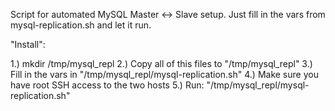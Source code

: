 Script for automated MySQL Master <-> Slave setup. Just fill in the vars from mysql-replication.sh and let it run.

"Install":

1.) mkdir /tmp/mysql_repl
2.) Copy all of this files to "/tmp/mysql_repl"
3.) Fill in the vars in "/tmp/mysql_repl/mysql-replication.sh"
4.) Make sure you have root SSH access to the two hosts
5.) Run:  "/tmp/mysql_repl/mysql-replication.sh"
